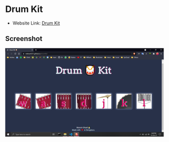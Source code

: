 # Drum Kit

- Website Link: [Drum Kit](https://mbharti321.github.io/drumKit/)
  
## Screenshot
![Drum Kit](images/DrumBitScreenshot.png)
